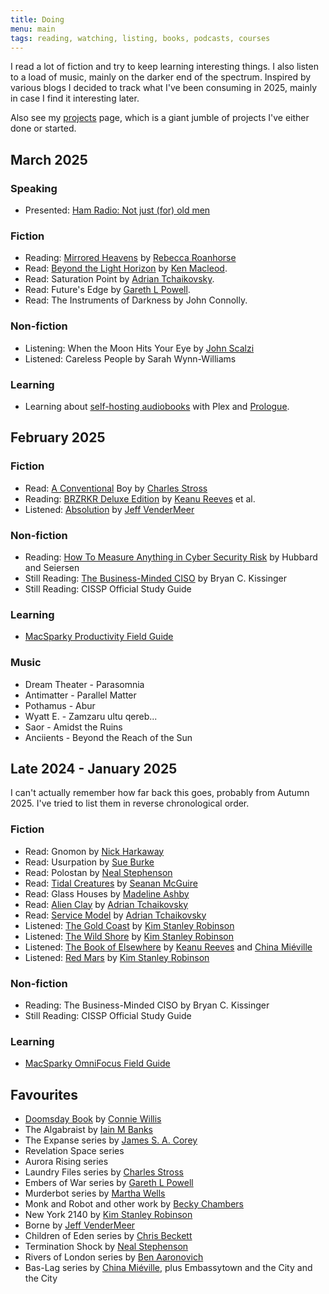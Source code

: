 ```yaml
---
title: Doing
menu: main
tags: reading, watching, listing, books, podcasts, courses
---
```


I read a lot of fiction and try to keep learning interesting things. I also
listen to a load of music, mainly on the darker end of the spectrum.
Inspired by various blogs I decided to track what I've been consuming in 2025,
mainly in case I find it interesting later.

Also see my [projects](/projects) page, which is a giant jumble of projects
I've either done or started.

## March 2025

### Speaking

* Presented: [Ham Radio: Not just (for) old men](https://blog.hackerific.net/2025/03/29/ham-radio-not-just-for-old-men/)

### Fiction

* Reading: [Mirrored Heavens](https://rebeccaroanhorse.com/2024/06/09/mirrored-heavens-is-here/) by [Rebecca Roanhorse][RR]
* Read: [Beyond the Light Horizon]() by [Ken Macleod][KM].
* Read: Saturation Point by [Adrian Tchaikovsky][AT].
* Read: Future's Edge by [Gareth L Powell][GP].
* Read: The Instruments of Darkness by John Connolly.

### Non-fiction

* Listening: When the Moon Hits Your Eye by [John Scalzi][JS]
* Listened: Careless People by Sarah Wynn-Williams

### Learning

* Learning about [self-hosting audiobooks](https://github.com/seanap/Plex-Audiobook-Guide) with Plex and [Prologue](https://prologue.audio/).

## February 2025

### Fiction

* Read: [A Conventional](https://openlibrary.org/works/OL42402127W/Conventional_Boy) Boy by [Charles Stross][CS]
* Reading: [BRZRKR Deluxe Edition](https://www.amazon.co.uk/BRZRKR-Deluxe-dlx-Keanu-Reeves/dp/B0CVFTYLXH) by [Keanu Reeves][KR] et al.
* Listened: [Absolution](https://openlibrary.org/works/OL38119014W/Absolution) by [Jeff VenderMeer][JV]

### Non-fiction

* Reading: [How To Measure Anything in Cyber Security Risk](https://openlibrary.org/works/OL20771426W/How_to_Measure_Anything_in_Cybersecurity_Risk) by Hubbard and Seiersen
* Still Reading: [The Business-Minded CISO](https://openlibrary.org/works/OL38655387W/Business-Minded_CISO) by Bryan C. Kissinger
* Still Reading: CISSP Official Study Guide

### Learning

* [MacSparky Productivity Field Guide](https://learn.macsparky.com/p/productivity-standard-25)

### Music

* Dream Theater - Parasomnia
* Antimatter - Parallel Matter
* Pothamus - Abur
* Wyatt E. - Zamzaru ultu qereb...
* Saor - Amidst the Ruins
* Anciients - Beyond the Reach of the Sun

## Late 2024 - January 2025

I can't actually remember how far back this goes, probably from Autumn 2025.
I've tried to list them in reverse chronological order.

### Fiction

* Read: Gnomon by [Nick Harkaway][NH]
* Read: Usurpation by [Sue Burke][SB]
* Read: Polostan by [Neal Stephenson][NS]
* Read: [Tidal Creatures](https://openlibrary.org/works/OL37629138W/Tidal_Creatures) by [Seanan McGuire][SM]
* Read: Glass Houses by [Madeline Ashby][MA]
* Read: [Alien Clay](https://openlibrary.org/works/OL37568895W/Alien_Clay) by [Adrian Tchaikovsky][AT]
* Read: [Service Model](https://openlibrary.org/works/OL37576633W/Service_Model) by [Adrian Tchaikovsky][AT]
* Listened: [The Gold Coast](https://openlibrary.org/works/OL81663W/The_Gold_Coast) by [Kim Stanley Robinson][KSR]
* Listened: [The Wild Shore](https://openlibrary.org/works/OL81666W/The_Wild_Shore) by [Kim Stanley Robinson][KSR]
* Listened: [The Book of Elsewhere](https://openlibrary.org/works/OL37623744W/The_Book_of_Elsewhere) by [Keanu Reeves][KR] and [China Miéville][CM]
* Listened: [Red Mars](https://openlibrary.org/works/OL81665W/Red_Mars) by [Kim Stanley Robinson][KSR]

### Non-fiction

* Reading: The Business-Minded CISO by Bryan C. Kissinger
* Still Reading: CISSP Official Study Guide

### Learning

* [MacSparky OmniFocus Field Guide](https://learn.macsparky.com/p/of4-standard)

## Favourites

* [Doomsday Book](https://openlibrary.org/works/OL14858406W/Doomsday_book) by [Connie Willis][CW]
* The Algabraist by [Iain M Banks][IB]
* The Expanse series by [James S. A. Corey][JSAC]
* Revelation Space series
* Aurora Rising series
* Laundry Files series by [Charles Stross][CS]
* Embers of War series by [Gareth L Powell][GP]
* Murderbot series by [Martha Wells][MW]
* Monk and Robot and other work by [Becky Chambers][BC]
* New York 2140 by [Kim Stanley Robinson][KSR]
* Borne by [Jeff VenderMeer][JV]
* Children of Eden series by [Chris Beckett][CB]
* Termination Shock by [Neal Stephenson][NS]
* Rivers of London series by [Ben Aaronovich][BA]
* Bas-Lag series by [China Miéville][CM], plus Embassytown and the City and the City

[AT]: https://openlibrary.org/authors/OL10838244A/Adrian_Tchaikovsky
[BA]: https://openlibrary.org/authors/OL2702374A/Ben_Aaronovitch
[BC]: https://openlibrary.org/authors/OL7387940A/Becky_Chambers
[CB]: https://openlibrary.org/authors/OL1481445A/Chris_Beckett
[CM]: https://openlibrary.org/authors/OL3075854A/China_Mi%C3%A9ville
[CW]: https://openlibrary.org/authors/OL20934A/Connie_Willis
[JSAC]: https://openlibrary.org/authors/OL6982995A/James_S._A._Corey
[JS]: https://whatever.scalzi.com/
[JV]: https://openlibrary.org/authors/OL359235A/Jeff_VanderMeer
[KM]: https://kenmacleod.blogspot.com/
[CS]: https://openlibrary.org/authors/OL343157A/Charles_Stross
[GP]: https://openlibrary.org/authors/OL7172284A/Gareth_L._Powell
[IB]: https://openlibrary.org/authors/OL6924809A/Iain_M._Banks
[KR]: https://openlibrary.org/authors/OL7472608A/Keanu_Reeves
[KSR]: https://openlibrary.org/authors/OL19986A/Kim_Stanley_Robinson
[MA]: https://openlibrary.org/authors/OL7339495A/Madeline_Ashby
[MW]: https://openlibrary.org/authors/OL221294A/Martha_Wells
[NH]: https://openlibrary.org/authors/OL5086141A/Nick_Harkaway
[NS]: https://openlibrary.org/authors/OL19430A/Neal_Stephenson
[RR]: https://rebeccaroanhorse.com/
[SB]: https://openlibrary.org/authors/OL7532475A/Sue_Burke
[SM]: https://openlibrary.org/authors/OL9103233A/Seanan_McGuire
